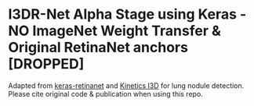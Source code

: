 # I3DR-Net Alpha Stage using Keras - NO ImageNet Weight Transfer & Original RetinaNet anchors [DROPPED]

Adapted from [keras-retinanet](https://github.com/fizyr/keras-retinanet) and [Kinetics I3D](https://github.com/dlpbc/keras-kinetics-i3d/releases) for lung nodule detection. Please cite original code & publication when using this repo.
